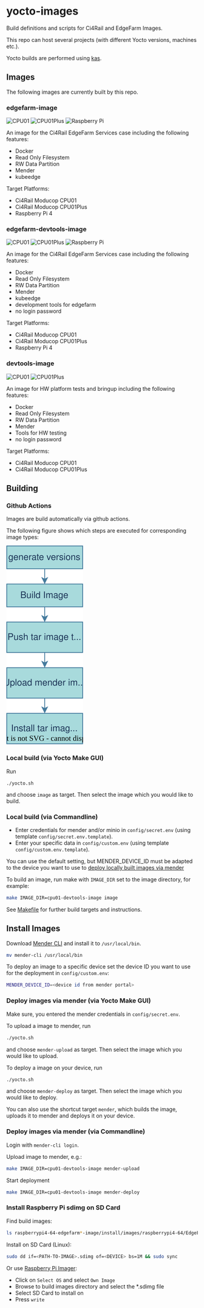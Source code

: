 # yocto-images

Build definitions and scripts for Ci4Rail and EdgeFarm Images.

This repo can host several projects (with different Yocto versions, machines etc.).

Yocto builds are performed using [kas](https://github.com/siemens/kas).

## Images

The following images are currently built by this repo.

### edgefarm-image

![CPU01](https://github.com/ci4rail/yocto-images/actions/workflows/cpu01-edgefarm-image.yaml/badge.svg)
![CPU01Plus](https://github.com/ci4rail/yocto-images/actions/workflows/cpu01plus-edgefarm-image.yaml/badge.svg)
![Raspberry Pi](https://github.com/ci4rail/yocto-images/actions/workflows/raspberrypi4-64-edgefarm-image.yaml/badge.svg)

An image for the Ci4Rail EdgeFarm Services case including the following features:

- Docker
- Read Only Filesystem
- RW Data Partition
- Mender
- kubeedge

Target Platforms:

- Ci4Rail Moducop CPU01
- Ci4Rail Moducop CPU01Plus
- Raspberry Pi 4

### edgefarm-devtools-image

![CPU01](https://github.com/ci4rail/yocto-images/actions/workflows/cpu01-edgefarm-devtools-image.yaml/badge.svg)
![CPU01Plus](https://github.com/ci4rail/yocto-images/actions/workflows/cpu01plus-edgefarm-devtools-image.yaml/badge.svg)
![Raspberry Pi](https://github.com/ci4rail/yocto-images/actions/workflows/raspberrypi4-64-edgefarm-devtools-image.yaml/badge.svg)

An image for the Ci4Rail EdgeFarm Services case including the following features:

- Docker
- Read Only Filesystem
- RW Data Partition
- Mender
- kubeedge
- development tools for edgefarm
- no login password

Target Platforms:

- Ci4Rail Moducop CPU01
- Ci4Rail Moducop CPU01Plus
- Raspberry Pi 4

### devtools-image

![CPU01](https://github.com/ci4rail/yocto-images/actions/workflows/cpu01-devtools-image.yaml/badge.svg)
![CPU01Plus](https://github.com/ci4rail/yocto-images/actions/workflows/cpu01plus-devtools-image.yaml/badge.svg)

An image for HW platform tests and bringup including the following features:

- Docker
- Read Only Filesystem
- RW Data Partition
- Mender
- Tools for HW testing
- no login password

Target Platforms:

- Ci4Rail Moducop CPU01
- Ci4Rail Moducop CPU01Plus

## Building

### Github Actions

Images are build automatically via github actions.

The following figure shows which steps are executed for corresponding image types:

![Yocto Images Pipelines](doc/yocto-images-pipelines.drawio.svg)

### Local build (via Yocto Make GUI)

Run
```
./yocto.sh
```
and choose `image` as target. Then select the image which you would like to build.

### Local build (via Commandline)

- Enter credentials for mender and/or minio in `config/secret.env` (using template `config/secret.env.template`).
- Enter your specific data in `config/custom.env` (using template `config/custom.env.template`).

You can use the default setting, but MENDER_DEVICE_ID must be adapted to the device you want to use to [deploy locally built images via mender](#deploy-images-via-mender)

To build an image, run make with `IMAGE_DIR` set to the image directory, for example:

```bash
make IMAGE_DIR=cpu01-devtools-image image
```

See [Makefile](Makefile) for further build targets and instructions.

## Install Images

Download [Mender CLI](https://docs.mender.io/downloads#mender-cli) and install it to `/usr/local/bin`.
```bash
mv mender-cli /usr/local/bin
```

To deploy an image to a specific device set the device ID you want to use for the deployment in `config/custom.env`:

```bash
MENDER_DEVICE_ID=<device id from mender portal>
```

### Deploy images via mender (via Yocto Make GUI)

Make sure, you entered the mender credentials in `config/secret.env`.

To upload a image to mender, run
```bash
./yocto.sh
```
and choose `mender-upload` as target. Then select the image which you would like to upload.

To deploy a image on your device, run
```bash
./yocto.sh
```
and choose `mender-deploy` as target. Then select the image which you would like to deploy.

You can also use the shortcut target `mender`, which builds the image, uploads it to mender and deploys it on your device.


### Deploy images via mender (via Commandline)

Login with `mender-cli login`.

Upload image to mender, e.g.:

```bash
make IMAGE_DIR=cpu01-devtools-image mender-upload
```

Start deployment

```bash
make IMAGE_DIR=cpu01-devtools-image mender-deploy
```

### Install Raspberry Pi sdimg on SD Card

Find build images:

```bash
ls raspberrypi4-64-edgefarm*-image/install/images/raspberrypi4-64/EdgeFarm*-Image-raspberrypi4-64-*.sdimg
```

Install on SD Card (Linux):

```bash
sudo dd if=<PATH-TO-IMAGE>.sdimg of=<DEVICE> bs=1M && sudo sync
```

Or use [Raspberry Pi Imager](https://www.raspberrypi.org/downloads/):

- Click on `Select OS` and select `Own Image`
- Browse to build images directory and select the *.sdimg file
- Select SD Card to install on
- Press `write`
